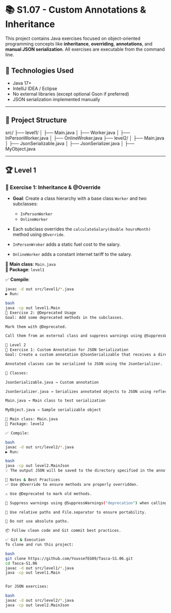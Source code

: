 ﻿# 📚 S1.07 - Custom Annotations & Inheritance

This project contains Java exercises focused on object-oriented programming concepts like **inheritance**, **overriding**, **annotations**, and **manual JSON serialization**. All exercises are executable from the command line.

## 🧰 Technologies Used

- Java 17+
- IntelliJ IDEA / Eclipse
- No external libraries (except optional Gson if preferred)
- JSON serialization implemented manually

---

## 📂 Project Structure

src/
├── level1/
│ ├── Main.java
│ ├── Worker.java
│ ├── InPersonWorker.java
│ ├── OnlineWroker.java
├── level2/
│ ├── Main.java
│ ├── JsonSerializable.java
│ ├── JsonSerializer.java
│ ├── MyObject.java


---

## 🏆 Level 1

### 📌 Exercise 1: Inheritance & @Override

- **Goal**: Create a class hierarchy with a base class `Worker` and two subclasses:
    - `InPersonWorker`
    - `OnlineWorker`

- Each subclass overrides the `calculateSalary(double hoursMonth)` method using `@Override`.

- `InPersonWroker` adds a static fuel cost to the salary.
- `OnlineWorker` adds a constant internet tariff to the salary.

🔧 **Main class**: `Main.java`  
📁 **Package**: `level1`

✅ **Compile**:
```bash
javac -d out src/level1/*.java
▶️ Run:

bash
java -cp out level1.Main
📌 Exercise 2: @Deprecated Usage
Goal: Add some deprecated methods in the subclasses.

Mark them with @Deprecated.

Call them from an external class and suppress warnings using @SuppressWarnings("deprecation").

🚀 Level 2
📌 Exercise 1: Custom Annotation for JSON Serialization
Goal: Create a custom annotation @JsonSerializable that receives a directory value.

Annotated classes can be serialized to JSON using the JsonSerializer.

🧠 Classes:

JsonSerializable.java → Custom annotation

JsonSerializer.java → Serializes annotated objects to JSON using reflection

Main.java → Main class to test serialization

MyObject.java → Sample serializable object

🔧 Main class: Main.java
📁 Package: level2

✅ Compile:

bash
javac -d out src/level2/*.java
▶️ Run:

bash
java -cp out level2.MainJson
💡 The output JSON will be saved to the directory specified in the annotation.

📁 Notes & Best Practices
✅ Use @Override to ensure methods are properly overridden.

⚠️ Use @Deprecated to mark old methods.

🧹 Suppress warnings using @SuppressWarnings("deprecation") when calling deprecated methods.

📝 Use relative paths and File.separator to ensure portability.

🚫 Do not use absolute paths.

📦 Follow clean code and Git commit best practices.

✅ Git & Execution
To clone and run this project:

bash
git clone https://github.com/YoussefEG09/Tasca-S1.06.git
cd Tasca-S1.06
javac -d out src/level1/*.java
java -cp out level1.Main


For JSON exercises:

bash
javac -d out src/level2/*.java
java -cp out level2.MainJson

